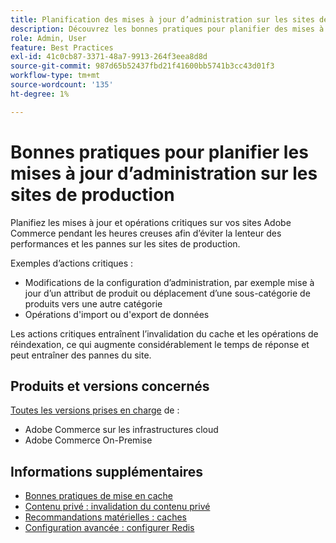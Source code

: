 ```yaml
---
title: Planification des mises à jour d’administration sur les sites de production
description: Découvrez les bonnes pratiques pour planifier des mises à jour critiques d’Adobe Commerce afin d’éviter les baisses de performance et les pannes.
role: Admin, User
feature: Best Practices
exl-id: 41c0cb87-3371-48a7-9913-264f3eea8d8d
source-git-commit: 987d65b52437fbd21f41600bb5741b3cc43d01f3
workflow-type: tm+mt
source-wordcount: '135'
ht-degree: 1%

---
```


# Bonnes pratiques pour planifier les mises à jour d’administration sur les sites de production

Planifiez les mises à jour et opérations critiques sur vos sites Adobe Commerce pendant les heures creuses afin d’éviter la lenteur des performances et les pannes sur les sites de production.

Exemples d’actions critiques :

- Modifications de la configuration d’administration, par exemple mise à jour d’un attribut de produit ou déplacement d’une sous-catégorie de produits vers une autre catégorie
- Opérations d&#39;import ou d&#39;export de données

Les actions critiques entraînent l’invalidation du cache et les opérations de réindexation, ce qui augmente considérablement le temps de réponse et peut entraîner des pannes du site.

## Produits et versions concernés

[Toutes les versions prises en charge](../../../release/versions.md) de :

- Adobe Commerce sur les infrastructures cloud
- Adobe Commerce On-Premise

## Informations supplémentaires

- [Bonnes pratiques de mise en cache](https://experienceleague.adobe.com/fr/docs/commerce-admin/systems/tools/cache-management#best-practices-for-caching)
- [Contenu privé : invalidation du contenu privé](https://developer.adobe.com/commerce/php/development/cache/page/private-content/#invalidate-private-content)
- [Recommandations matérielles : caches](../../../performance/hardware.md#caches)
- [Configuration avancée : configurer Redis](../../../performance/advanced-setup.md#set-up-redis)
